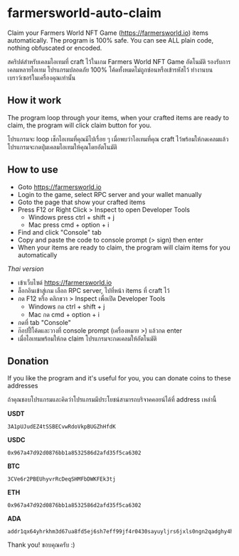 # farmersworld-auto-claim

Claim your Farmers World NFT Game (https://farmersworld.io) items automatically.
The program is 100% safe. You can see ALL plain code, nothing obfuscated or encoded.

สคริปต์สำหรับเคลมไอเทมที่ craft ไว้ในเกม Farmers World NFT Game อัตโนมัติ รองรับการเคลมหลายไอเทม
โปรแกรมปลอดภัย 100% โค้ดทั้งหมดไม่ถูกซ่อนหรือเข้ารหัสไว้ ทำงานบนเบราว์เซอร์ในเครื่องคุณเท่านั้น


## How it work

The program loop through your items, when your crafted items are ready to claim, the program will click claim button for you.

โปรแกรมจะ loop เช็กไอเทมที่คุณมีไปเรื่อย ๆ เมื่อพบว่าไอเทมที่คุณ craft ไว้พร้อมให้กดเคลมแล้ว โปรแกรมจะกดปุ่มเคลมไอเทมให้คุณโดยอัตโนมัติ


## How to use

- Goto https://farmersworld.io
- Login to the game, select RPC server and your wallet manually
- Goto the page that show your crafted items
- Press F12 or Right Click > Inspect to open Developer Tools
  - Windows press ctrl + shift + j
  - Mac press cmd + option + i
- Find and click "Console" tab
- Copy and paste the code to console prompt (> sign) then enter
- When your items are ready to claim, the program will claim items for you automatically

*Thai version*

- เข้าเว็บไซต์ https://farmersworld.io
- ล็อกอินเข้าสู่เกม เลือก RPC server, ไปที่หน้า items ที่ craft ไว้
- กด F12 หรือ คลิกขวา > Inspect เพื่อเปิด Developer Tools
  - Windows กด ctrl + shift + j
  - Mac กด cmd + option + i
- กดที่ tab "Console"
- ก๊อปปี้โค้ดและวางที่ console prompt (เครื่องหมาย >) แล้วกด enter
- เมื่อไอเทมพร้อมให้กด claim โปรแกรมจะกดเคลมให้อัตโนมัติ


## Donation

If you like the program and it's useful for you, you can donate coins to these addresses

ถ้าคุณชอบโปรแกรมและคิดว่าโปรแกรมมีประโยชน์สามารถบริจาคคอยน์ได้ที่ address เหล่านี้

**USDT**
```
3A1pUJudEZ4tSSBECvwRdoVkpBUGZhHfdK
```

**USDC**
```
0x967a47d92d0876bb1a8532586d2afd35f5ca6302
```

**BTC**
```
3CVe6r2PBEUhyvrRcDeqSHMFbDWKFEk3tj
```

**ETH**
```
0x967a47d92d0876bb1a8532586d2afd35f5ca6302
```

**ADA**
```
addr1qx64yhrkhm3d67ua8fd5ej6sh7eff99jf4r0430sayuyljrs6jxls0ngn2qadghy4h7dterk0gzm3y7czmh8zlsfvmesfd8xgu
```

Thank you! ขอบคุณครับ :)
